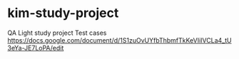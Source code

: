 # kim-study-project
QA Light study project
Test cases
https://docs.google.com/document/d/1S1zuOvUYfbThbmfTkKeVIiIVCLa4_tU3eYa-JE7LoPA/edit